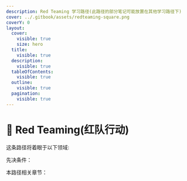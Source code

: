```yaml
---
description: Red Teaming 学习路径(此路径的部分笔记可能放置在其他学习路径下)
cover: ../.gitbook/assets/redteaming-square.png
coverY: 0
layout:
  cover:
    visible: true
    size: hero
  title:
    visible: true
  description:
    visible: true
  tableOfContents:
    visible: true
  outline:
    visible: true
  pagination:
    visible: true
---
```


# 🥷 Red Teaming(红队行动)

这条路径将着眼于以下领域:



先决条件：



本路径相关章节：
